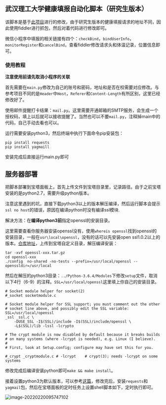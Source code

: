 ## 武汉理工大学健康填报自动化脚本（研究生版本）

该脚本是基于[此项目](https://github.com/xiaozhangtongx/WHUT-JKRBTB
)进行的修改，由于研究生版本的健康填报请求的地址不同，因此使用fiddler进行抓包，然后对着代码进行修改即可。

微信小程序中填报的相关链接有四个：`checkBind`，`bindUserInfo`，`monitorRegister`和`cancelBind`，查看fiddler修改请求头和体温记录，位置信息即可。

### 使用教程

**注意使用前请先取消小程序的关联**

首先需要在`main.py`修改为自己的账号和密码，地址和是否在校需要对应修改。与参考项目不同的是`Header`中`Host`，`Referer`和`Content-Length`有所区别，这里已经修改好了。

使用邮件提醒打卡结果：`mail.py`。这里需要开通邮箱的SMTP服务，会生成一个授权码，填上以后就可以接收提醒了。当然也可以不要`mail.py`，注释掉main中的代码，自己手动去看也可以。

运行需要安装python3，然后终端中执行下面命令pip安装包：

```shell
pip install requests
pip install yagmaill
```

安装完成后直接运行main.py即可

## 服务器部署

把脚本部署到宝塔面板上，首先上传文件到宝塔目录里，记录路径。由于之前宝塔安装的是python2.7，需要升级python版本。

注意这里遇到的坑，直接下载python3以上的版本解压编译，然后运行脚本会提示`ssl no host`的错误，原因在编译python时没有编译ssl模块.

解决方法：在**编译python3前**指定openssl的安装目录。

这里需要查看你服务器安装openssl没有，使用`whereis openssl`找到openssl的安装目录，一般在`usr\local\openssl`，没有的话可以先安装open ssl1.0.2以上的版本。[仓库地址](https://github.com/openssl/openssl/releases)，上传到宝塔自定义目录，解压编译安装：

```shell
tar -xvf openssl-xxx.tar.gz
cd openssl-xxx
./config  no-shared -no-tests --prefix=/usr/local/openssl --openssldir=/usr/local
```

然后在解压的python3目录：`../Python-3.6.4/Modules`下修改`setup`文件，取消以下4行（6-9）的注释。`SSL=/usr/local/openssl`这里填上你自己的安装目录。

```
# Socket module helper for socket(2)
#_socket socketmodule.c

# Socket module helper for SSL support; you must comment out the other
# socket line above, and possibly edit the SSL variable:
SSL=/usr/local/openssl
_ssl _ssl.c \
	-DUSE_SSL -I$(SSL)/include -I$(SSL)/include/openssl \
	-L$(SSL)/lib -lssl -lcrypto

# The crypt module is now disabled by default because it breaks builds
# on many systems (where -lcrypt is needed), e.g. Linux (I believe).
#
# First, look at Setup.config; configure may have set this for you.

#_crypt _cryptmodule.c # -lcrypt	# crypt(3); needs -lcrypt on some systems
```

修改完成后编译安装python即可`make && make install`。

接着设置python3为默认版本，可以参考[这篇](https://blog.csdn.net/weixin_41798704/article/details/88238222)，修改完后，安装`requests`和`yagmail`包，然后在宝塔面板的定时任务上设置shell脚本如下，定时执行即可。

![image-20220220095747102](https://blogcdn.nickxie.top/img/image-20220220095747102.png)